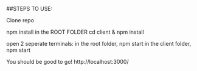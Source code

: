 ##STEPS TO USE:

Clone repo

npm install in the ROOT FOLDER
cd client & npm install

open 2 seperate terminals:
in the root folder, npm start
in the client folder, npm start

You should be good to go! http://localhost:3000/
